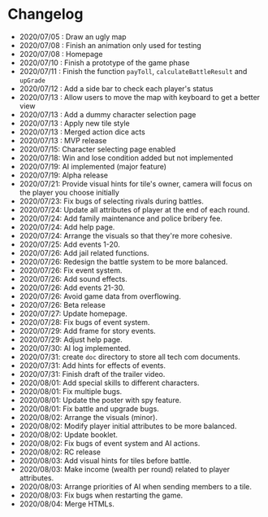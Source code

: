 
# Changelog

- 2020/07/05 : Draw an ugly map
- 2020/07/08 : Finish an animation only used for testing
- 2020/07/08 : Homepage
- 2020/07/10 : Finish a prototype of the game phase
- 2020/07/11 : Finish the function `payToll`, `calculateBattleResult` and `upGrade`
- 2020/07/12 : Add a side bar to check each player's status
- 2020/07/13 : Allow users to move the map with keyboard to get a better view
- 2020/07/13 : Add a dummy character selection page
- 2020/07/13 : Apply new tile style
- 2020/07/13 : Merged action dice acts
- 2020/07/13 : MVP release
- 2020/07/15: Character selecting page enabled
- 2020/07/18: Win and lose condition added but not implemented
- 2020/07/19: AI implemented (major feature)
- 2020/07/19: Alpha release
- 2020/07/21: Provide visual hints for tile's owner, camera will focus on the player you choose initially
- 2020/07/23: Fix bugs of selecting rivals during battles.
- 2020/07/24: Update all attributes of player at the end of each round.
- 2020/07/24: Add family maintenance and police bribery fee.
- 2020/07/24: Add help page.
- 2020/07/24: Arrange the visuals so that they're more cohesive.
- 2020/07/25: Add events 1-20.
- 2020/07/26: Add jail related functions.
- 2020/07/26: Redesign the battle system to be more balanced.
- 2020/07/26: Fix event system.
- 2020/07/26: Add sound effects.
- 2020/07/26: Add events 21-30.
- 2020/07/26: Avoid game data from overflowing.
- 2020/07/26: Beta release
- 2020/07/27: Update homepage.
- 2020/07/28: Fix bugs of event system.
- 2020/07/29: Add frame for story events.
- 2020/07/29: Adjust help page.
- 2020/07/30: AI log implemented.
- 2020/07/31: create `doc` directory to store all tech com documents.
- 2020/07/31: Add hints for effects of events.
- 2020/07/31: Finish draft of the trailer video.
- 2020/08/01: Add special skills to different characters.
- 2020/08/01: Fix multiple bugs.
- 2020/08/01: Update the poster with spy feature.
- 2020/08/01: Fix battle and upgrade bugs.
- 2020/08/02: Arrange the visuals (minor).
- 2020/08/02: Modify player initial attributes to be more balanced.
- 2020/08/02: Update booklet.
- 2020/08/02: Fix bugs of event system and AI actions.
- 2020/08/02: RC release
- 2020/08/03: Add visual hints for tiles before battle.
- 2020/08/03: Make income (wealth per round) related to player attributes.
- 2020/08/03: Arrange priorities of AI when sending members to a tile.
- 2020/08/03: Fix bugs when restarting the game.
- 2020/08/04: Merge HTMLs.

 